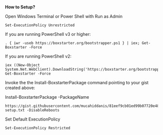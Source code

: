 **How to Setup?**

Open Windows Terminal or Power Shell with Run as Admin

    Set-ExecutionPolicy Unrestricted

If you are running PowerShell v3 or higher:

    . { iwr -useb https://boxstarter.org/bootstrapper.ps1 } | iex; Get-Boxstarter -Force

If you are running PowerShell v2:

    iex ((New-Object System.Net.WebClient).DownloadString('https://boxstarter.org/bootstrapper.ps1')); Get-Boxstarter -Force

Invoke the the Install-BoxstarterPackage command pointing to your gist created above:

Install-BoxstarterPackage -PackageName 

    https://gist.githubusercontent.com/mucahiddanis/81eef9cb01ed99b07720e4820911d892/raw/4f13506baf1b62b799a06327b1723e74214d56e0/mddev-setup.txt -DisableReboots

Set Default ExecutionPolicy

    Set-ExecutionPolicy Restricted
